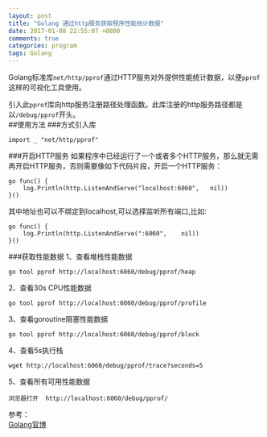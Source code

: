 ```yaml
---
layout: post
title: "Golang 通过http服务获取程序性能统计数据"
date: 2017-01-08 22:55:07 +0800
comments: true
categories: program
tags: Golang
---
```

Golang标准库`net/http/pprof`通过HTTP服务对外提供性能统计数据，以便`pprof`这样的可视化工具使用。  

引入此`pprof`库向http服务注册路径处理函数。此库注册的http服务路径都是以`/debug/pprof`开头。  
##使用方法
###方式引入库   
	
	import _ "net/http/pprof"

###开启HTTP服务
如果程序中已经运行了一个或者多个HTTP服务，那么就无需再开启HTTP服务，否则需要像如下代码片段，开启一个HTTP服务：  

	go func() {
		log.Println(http.ListenAndServe("localhost:6060", 	nil))
	}()

其中地址也可以不绑定到localhost,可以选择监听所有端口,比如:  
	
	go func() {
		log.Println(http.ListenAndServe(":6060", 	nil))
	}()

###获取性能数据 
1、查看堆栈性能数据  
	
	go tool pprof http://localhost:6060/debug/pprof/heap
	
2、查看30s CPU性能数据  
	
	go tool pprof http://localhost:6060/debug/pprof/profile

3、查看goroutine阻塞性能数据 
	
	go tool pprof http://localhost:6060/debug/pprof/block
	
4、查看5s执行栈  
	
	wget http://localhost:6060/debug/pprof/trace?seconds=5

5、查看所有可用性能数据
	
	浏览器打开  http://localhost:6060/debug/pprof/

参考：  
[Golang官博](https://golang.org/pkg/net/http/pprof/)
